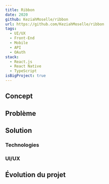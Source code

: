 ```yaml
---
title: Ribbon
date: 2020
github: KeziahMoselle/ribbon
url: https://github.com/KeziahMoselle/ribbon
tags:
  - UI/UX
  - Front-End
  - Mobile
  - API
  - OAuth
stack:
  - React.js
  - React Native
  - TypeScript
isBigProject: true
---
```


## Concept

## Problème

## Solution

### Technologies

### UI/UX

## Évolution du projet